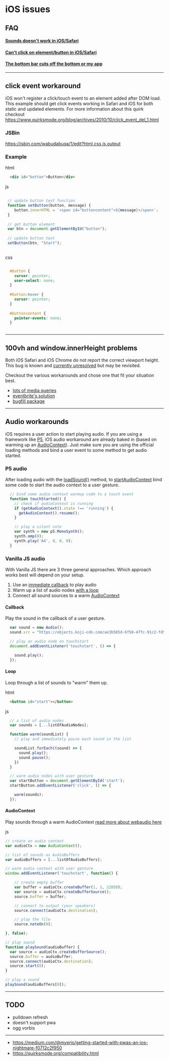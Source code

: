 # iOS issues

## FAQ
#### [Sounds doesn't work in iOS/Safari](#Audio-workarounds)
#### [Can't click on element/button in iOS/Safari](#click-event-workaround)
#### [The bottom bar cuts off the bottom or my app](#100vh-and-windowinnerHeight-problems)

---
## click event workaround
iOS won't register a click/touch event to an element added after DOM load. This example should get click events working in Safari and iOS for both static and updated elements. For more information about this quirk checkout https://www.quirksmode.org/blog/archives/2010/10/click_event_del_1.html

### JSBin 
https://jsbin.com/wabudabuqa/1/edit?html,css,js,output

### Example

html
```html
  <div id="button">Button</div>
```

js
```js
 
 // update button text function
 function setButton(button, message) {
    button.innerHTML = `<span id="buttoncontent">${message}</span>`;
 }
 
 // get button element
 var btn = document.getElementById("button");
 
 // update button text
 setButton(btn, "Start");
 
```

css
```css

  #button {
    cursor: pointer;
    user-select: none;
  }
  
  #button:hover {
    cursor: pointer;
  }
  
  #buttoncontent {
    pointer-events: none;
  }
  
```

---
## 100vh and window.innerHeight problems
Both iOS Safari and iOS Chrome do not report the correct viewport height. This bug is known and [currently unresolved](https://bugs.webkit.org/show_bug.cgi?id=141832) but may be revisited.

Checkout the various workarounds and chose one that fit your situation best.
- [lots of media queries](https://medium.com/@susiekim9/how-to-compensate-for-the-ios-viewport-unit-bug-46e78d54af0d)
- [eventbrite's solution](https://www.eventbrite.com/engineering/mobile-safari-why/)
- [bugfill package](https://github.com/rodneyrehm/viewport-units-buggyfill)

---
## Audio workarounds
iOS requires a user action to start playing audio. If you are using a framework like [P5](#P5-audio), iOS audio workaround are already baked in (based on warming up an [AudioContext](https://developer.mozilla.org/en-US/docs/Web/API/AudioContext)). Just make sure you are using the official loading methods and bind a user event to some method to get audio started.

### P5 audio
After loading audio with the [loadSound()](https://p5js.org/reference/#/p5.SoundFile/loadSound) method, to [startAudioContext](https://p5js.org/reference/#/p5.sound/getAudioContext) bind some code to start the audio context to a user gesture.

```js
  // bind some audio context warmup code to a touch event
  function touchStarted() {
    // check if audioContext is running
    if (getAudioContext().state !== 'running') {
      getAudioContext().resume();
    }

    // play a silent note
    var synth = new p5.MonoSynth();
    synth.amp(0);
    synth.play('A4', 0, 0, 0);
  }
```

### Vanilla JS audio
With Vanilla JS there are 3 three general approaches. Which approach works best will depend on your setup.

1. Use an [immediate callback](#Callback) to play audio
2. Warm up a list of audio nodes [with a loop](#Loop)
3. Connect all sound sources to a warm [AudioContext](#AudioContext)


#### Callback
Play the sound in the callback of a user gesture.
```js
  var sound = new Audio();
  sound.src = "https://objects.koji-cdn.com/ae3b585d-6f50-47fc-91c2-fd574e826822/airhornclubsample1.mp3";

  // play an audio node on touchstart
  document.addEventListener('touchstart', () => {

    sound.play();
  });
```

#### Loop
Loop through a list of sounds to "warm" them up.

html
```html
  <button id="start"></button>
```

js
```js
  // a list of audio nodes
  var sounds = [...listOfAudioNodes];

  function warm(soundList) {
    // play and immediately pause each sound in the list

    soundList.forEach((sound) => {
      sound.play();
      sound.pause();
    })
  }

  // warm audio nodes with user gesture
  var startButton = document.getElementById('start');
  startButton.addEventListener('click', () => {

    warm(sounds);
  });

```

#### AudioContext
Play sounds through a warm AudioContext
[read more about webaudio here](https://webaudioapi.com/book/Web_Audio_API_Boris_Smus_html/ch01.html#s01_1)

js
```js
// create an audio context
var audioCtx = new AudioContext();

// list of sounds as AudioBuffers
var audioBuffers = [...listOfAudioBuffers];

// warm audio context with user gesture
window.addEventListener('touchstart', function() {

	// create empty buffer
	var buffer = audioCtx.createBuffer(1, 1, 22050);
	var source = audioCtx.createBufferSource();
	source.buffer = buffer;

	// connect to output (your speakers)
	source.connect(audioCtx.destination);

	// play the file
	source.noteOn(0);

}, false);

// play sound
function playSound(audioBuffer) {
  var source = audioCtx.createBufferSource();
  source.buffer = audioBuffer;
  source.connect(audioCtx.destination);
  source.start(0);
}

// play a sound
playSound(audioBuffers[0]);
```

---
## TODO
- pulldown refresh
- doesn't support pwa
- ogg vorbis

--- 
- https://medium.com/@myeris/getting-started-with-pwas-an-ios-nightmare-f0712c2f950
- https://quirksmode.org/compatibility.html